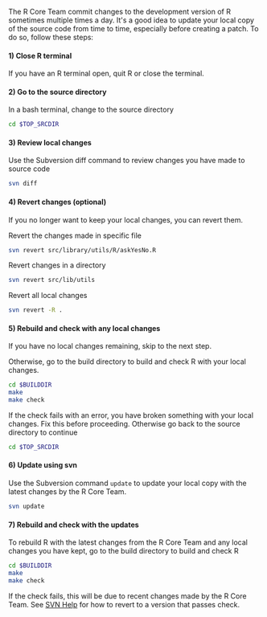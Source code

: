 The R Core Team commit changes to the development version of R sometimes multiple times a day. It's a good idea to update your local copy of the source code from time to time, especially before creating a patch. To do so, follow these steps:

#### 1) Close R terminal

If you have an R terminal open, quit R or close the terminal.

#### 2) Go to the source directory

In a bash terminal, change to the source directory

```bash
cd $TOP_SRCDIR
```

#### 3) Review local changes

Use the Subversion diff command to review changes you have made to source code

```bash
svn diff
```

#### 4) Revert changes (optional)

If you no longer want to keep your local changes, you can revert them.

Revert the changes made in specific file

```bash
svn revert src/library/utils/R/askYesNo.R
```
Revert changes in a directory

```bash
svn revert src/lib/utils
```

Revert all local changes

```bash
svn revert -R .
```

#### 5) Rebuild and check with any local changes

If you have no local changes remaining, skip to the next step.

Otherwise, go to the build directory to build and check R with your local changes.

```bash
cd $BUILDDIR
make
make check
```

If the check fails with an error, you have broken something with your local changes. Fix this before proceeding. Otherwise go back to the source directory to continue

```bash
cd $TOP_SRCDIR
```

#### 6) Update using svn

Use the Subversion command `update` to update your local copy with the latest changes by the R Core Team.

```bash
svn update
```

#### 7)  Rebuild and check with the updates

To rebuild R with the latest changes from the R Core Team and any local changes you have kept, go to the build directory to build and check R

```bash
cd $BUILDDIR
make 
make check
```

If the check fails, this will be due to recent changes made by the R Core Team. See [SVN Help](./svn_help.md) for how to revert to a version that passes check.